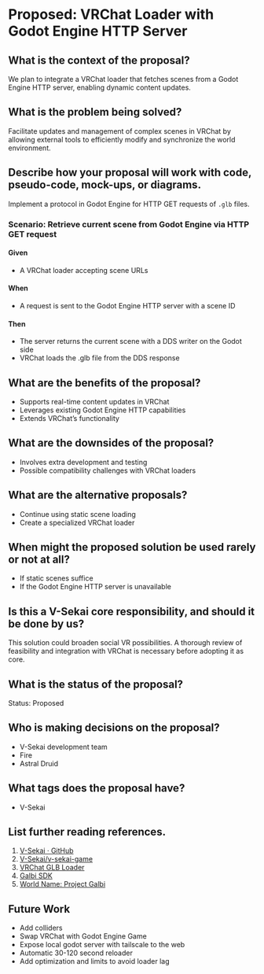 # Proposed: VRChat Loader with Godot Engine HTTP Server

## What is the context of the proposal?

We plan to integrate a VRChat loader that fetches scenes from a Godot Engine HTTP server, enabling dynamic content updates.

## What is the problem being solved?

Facilitate updates and management of complex scenes in VRChat by allowing external tools to efficiently modify and synchronize the world environment.

## Describe how your proposal will work with code, pseudo-code, mock-ups, or diagrams.

Implement a protocol in Godot Engine for HTTP GET requests of `.glb` files.

### Scenario: Retrieve current scene from Godot Engine via HTTP GET request

#### Given

- A VRChat loader accepting scene URLs

#### When

- A request is sent to the Godot Engine HTTP server with a scene ID

#### Then

- The server returns the current scene with a DDS writer on the Godot side
- VRChat loads the .glb file from the DDS response

## What are the benefits of the proposal?

- Supports real-time content updates in VRChat
- Leverages existing Godot Engine HTTP capabilities
- Extends VRChat’s functionality

## What are the downsides of the proposal?

- Involves extra development and testing
- Possible compatibility challenges with VRChat loaders

## What are the alternative proposals?

- Continue using static scene loading
- Create a specialized VRChat loader

## When might the proposed solution be used rarely or not at all?

- If static scenes suffice
- If the Godot Engine HTTP server is unavailable

## Is this a V-Sekai core responsibility, and should it be done by us?

This solution could broaden social VR possibilities. A thorough review of feasibility and integration with VRChat is necessary before adopting it as core.

## What is the status of the proposal?

Status: Proposed <!-- Draft | Proposed | Rejected | Accepted | Deprecated | Superseded by -->

## Who is making decisions on the proposal?

- V-Sekai development team
- Fire
- Astral Druid

## What tags does the proposal have?

- V-Sekai

## List further reading references.

1. [V-Sekai · GitHub](https://github.com/v-sekai)
2. [V-Sekai/v-sekai-game](https://github.com/v-sekai/v-sekai-game)
3. [VRChat GLB Loader](https://github.com/vr-voyage/vrchat-glb-loader)
4. [Galbi SDK](https://galbi-sdk-docs.pages.dev/en/)
5. [World Name: Project Galbi](https://vrchat.com/home/launch?worldId=wrld_068ed758-68b1-40bc-b647-f54c3b3d92fc)

## Future Work

- Add colliders
- Swap VRChat with Godot Engine Game
- Expose local godot server with tailscale to the web
- Automatic 30-120 second reloader
- Add optimization and limits to avoid loader lag
